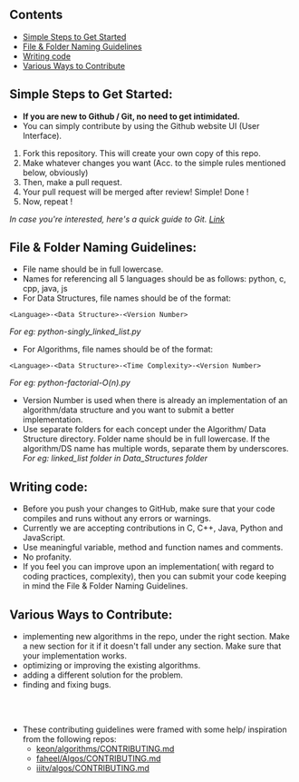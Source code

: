 ## Contents

* [Simple Steps to Get Started](#Simple-Steps-to-Get-Started)
* [File & Folder Naming Guidelines](#File-&-Folder-Naming-Guidelines)
* [Writing code](#Writing-Code)
* [Various Ways to Contribute](#Various-Ways-to--Contribute)

## Simple Steps to Get Started:

* **If you are new to Github / Git, no need to get intimidated.**
* You can simply contribute by using the Github website UI (User Interface).

1. Fork this repository. This will create your own copy of this repo.
2. Make whatever changes you want (Acc. to the simple rules mentioned below, obviously)
3. Then, make a pull request.
4. Your pull request will be merged after review! Simple! Done ! 
5. Now, repeat !

_In case you're interested, here's a quick guide to Git. [Link](https://rogerdudler.github.io/git-guide/)_


## File & Folder Naming Guidelines:

* File name should be in full lowercase.
* Names for referencing all 5 languages should be as follows: python, c, cpp, java, js
* For Data Structures, file names should be of the format: 
```
<Language>-<Data Structure>-<Version Number>
```
  _For eg: python-singly_linked_list.py_
 
* For Algorithms, file names should be of the format:
```
<Language>-<Data Structure>-<Time Complexity>-<Version Number>
```
  _For eg: python-factorial-O(n).py_
* Version Number is used when there is already an implementation of an algorithm/data structure and you want to submit a better implementation.  
* Use separate folders for each concept under the Algorithm/ Data Structure directory. Folder name should be in full lowercase. If the algorithm/DS name has multiple words, separate them by underscores. 
 <br> _For eg: linked_list folder in Data_Structures folder_

## Writing code:

* Before you push your changes to GitHub, make sure that your code compiles and runs without any errors or warnings. 
* Currently we are accepting contributions in C, C++, Java, Python and JavaScript.
* Use meaningful variable, method and function names and comments.
* No profanity.
* If you feel you can improve upon an implementation( with regard to coding practices, complexity), then you can submit your code keeping in mind the File & Folder Naming Guidelines.

## Various Ways to Contribute:
* implementing new algorithms in the repo, under the right section. Make a new section for it if it doesn't fall under any section. Make sure that your implementation works.
* optimizing or improving the existing algorithms.
* adding a different solution for the problem.
* finding and fixing bugs.


<br><br>
* These contributing guidelines were framed with some help/ inspiration from the following repos:
  * [keon/algorithms/CONTRIBUTING.md](https://github.com/keon/algorithms/blob/master/CONTRIBUTING.md)
  * [faheel/Algos/CONTRIBUTING.md](https://github.com/faheel/Algos/blob/master/.github/CONTRIBUTING.md)
  * [iiitv/algos/CONTRIBUTING.md](https://github.com/iiitv/algos/blob/master/CONTRIBUTING.md)



